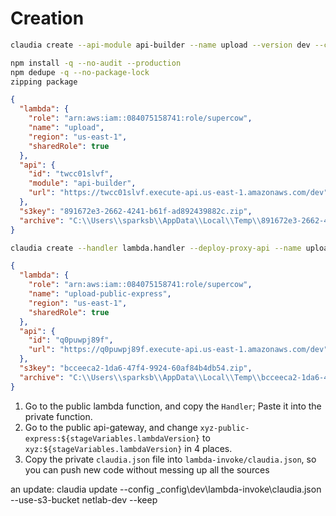 # Creation

```sh
claudia create --api-module api-builder --name upload --version dev --config _config\dev\private\claudia.json --role arn:aws:iam::084075158741:role/supercow --memory 128 --timeout 30 --security-group-ids sg-097d5424b2bd94f7d --subnet-ids subnet-0a01766491ff4091b,subnet-038ade74fb771f294 --set-env-from-json _config\dev\env.json --layers arn:aws:lambda:us-east-1:084075158741:layer:run-anywhere-layer:2 --region us-east-1 --use-s3-bucket netlab-dev --keep

npm install -q --no-audit --production
npm dedupe -q --no-package-lock
zipping package
```

```json
{
  "lambda": {
    "role": "arn:aws:iam::084075158741:role/supercow",
    "name": "upload",
    "region": "us-east-1",
    "sharedRole": true
  },
  "api": {
    "id": "twcc01slvf",
    "module": "api-builder",
    "url": "https://twcc01slvf.execute-api.us-east-1.amazonaws.com/dev"
  },
  "s3key": "891672e3-2662-4241-b61f-ad892439882c.zip",
  "archive": "C:\\Users\\sparksb\\AppData\\Local\\Temp\\891672e3-2662-4241-b61f-ad892439882c.zip"
}
```




```sh
claudia create --handler lambda.handler --deploy-proxy-api --name upload-public-express --version dev --config _config\dev\public\claudia.json --role arn:aws:iam::084075158741:role/supercow --memory 128 --timeout 30 --keep --security-group-ids sg-097d5424b2bd94f7d --subnet-ids subnet-0a01766491ff4091b,subnet-038ade74fb771f294 --set-env-from-json _config\dev\env.json --layers arn:aws:lambda:us-east-1:084075158741:layer:run-anywhere-layer:2 --region us-east-1 --use-s3-bucket netlab-dev

```

```json
{
  "lambda": {
    "role": "arn:aws:iam::084075158741:role/supercow",
    "name": "upload-public-express",
    "region": "us-east-1",
    "sharedRole": true
  },
  "api": {
    "id": "q0puwpj89f",
    "url": "https://q0puwpj89f.execute-api.us-east-1.amazonaws.com/dev"
  },
  "s3key": "bcceeca2-1da6-47f4-9924-60af84b4db54.zip",
  "archive": "C:\\Users\\sparksb\\AppData\\Local\\Temp\\bcceeca2-1da6-47f4-9924-60af84b4db54.zip"
}
```

1. Go to the public lambda function, and copy the `Handler`; Paste it into the private function.
2. Go to the public api-gateway, and change `xyz-public-express:${stageVariables.lambdaVersion}` to `xyz:${stageVariables.lambdaVersion}` in 4 places.
3. Copy the private `claudia.json` file into `lambda-invoke/claudia.json`, so you can push new code without messing up all the sources

an update:
claudia update  --config _config\dev\lambda-invoke\claudia.json --use-s3-bucket netlab-dev --keep
```sh

```
